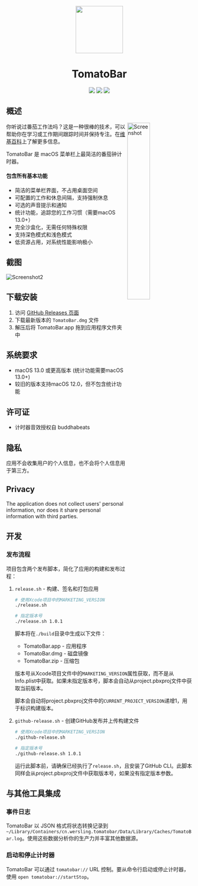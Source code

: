 <p align="center">
<img src="https://raw.githubusercontent.com/wersling/TomatoBar/main/Sources/Assets.xcassets/AppIcon.appiconset/icon_128x128%402x.png" width="128" height="128"/>
<p>
 
<h1 align="center">TomatoBar</h1>
<p align="center">
<img src="https://img.shields.io/github/actions/workflow/status/ivoronin/TomatoBar/main.yml?branch=main"/> <img src="https://img.shields.io/github/downloads/ivoronin/TomatoBar/total"/> <img src="https://img.shields.io/github/v/release/wersling/TomatoBar?display_name=tag"/>
</p>



## 概述
<img
  src="https://github.com/wersling/TomatoBar/raw/main/Assets/screenshot.png?raw=true"
  alt="Screenshot"
  width="35%"
  align="right"
/>
你听说过番茄工作法吗？这是一种很棒的技术，可以帮助你在学习或工作期间跟踪时间并保持专注。在<a href="https://en.wikipedia.org/wiki/Pomodoro_Technique">维基百科</a>上了解更多信息。

TomatoBar 是 macOS 菜单栏上最简洁的番茄钟计时器。
#### 包含所有基本功能
- 简洁的菜单栏界面，不占用桌面空间
- 可配置的工作和休息间隔，支持强制休息
- 可选的声音提示和通知
- 统计功能，追踪您的工作习惯（需要macOS 13.0+）
- 完全沙盒化，无需任何特殊权限
- 支持深色模式和浅色模式
- 低资源占用，对系统性能影响极小

## 截图
<img
  src="https://github.com/wersling/TomatoBar/raw/main/Assets/screenshot2.png?raw=true"
  alt="Screenshot2"
/>

## 下载安装
1. 访问 [GitHub Releases 页面](https://github.com/wersling/TomatoBar/releases)
2. 下载最新版本的 `TomatoBar.dmg` 文件
3. 解压后将 TomatoBar.app 拖到应用程序文件夹中


## 系统要求
- macOS 13.0 或更高版本 (统计功能需要macOS 13.0+)
- 较旧的版本支持macOS 12.0，但不包含统计功能

## 许可证
 - 计时器音效授权自 buddhabeats

## 隐私
应用不会收集用户的个人信息，也不会将个人信息用于第三方。

## Privacy
The application does not collect users' personal information, nor does it share personal information with third parties.

## 开发

### 发布流程

项目包含两个发布脚本，简化了应用的构建和发布过程：

1. `release.sh` - 构建、签名和打包应用
   ```bash
   # 使用Xcode项目中的MARKETING_VERSION
   ./release.sh
   
   # 指定版本号
   ./release.sh 1.0.1
   ```
   脚本将在`./build`目录中生成以下文件：
   - TomatoBar.app - 应用程序
   - TomatoBar.dmg - 磁盘镜像
   - TomatoBar.zip - 压缩包
   
   版本号从Xcode项目文件中的`MARKETING_VERSION`属性获取，而不是从Info.plist中获取。如果未指定版本号，脚本会自动从project.pbxproj文件中获取当前版本。
   
   脚本会自动将project.pbxproj文件中的`CURRENT_PROJECT_VERSION`递增1，用于标识构建版本。

2. `github-release.sh` - 创建GitHub发布并上传构建文件
   ```bash
   # 使用Xcode项目中的MARKETING_VERSION
   ./github-release.sh
   
   # 指定版本号
   ./github-release.sh 1.0.1
   ```
   运行此脚本前，请确保已经执行了`release.sh`，且安装了GitHub CLI。此脚本同样会从project.pbxproj文件中获取版本号，如果没有指定版本参数。

## 与其他工具集成
### 事件日志
TomatoBar 以 JSON 格式将状态转换记录到 `~/Library/Containers/cn.wersling.tomatobar/Data/Library/Caches/TomatoBar.log`。使用这些数据分析你的生产力并丰富其他数据源。
### 启动和停止计时器
TomatoBar 可以通过 `tomatobar://` URL 控制。要从命令行启动或停止计时器，使用 `open tomatobar://startStop`。